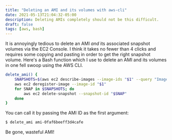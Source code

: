 ```yaml
---
title: "Deleting an AMI and its volumes with aws-cli"
date: 2021-05-13T21:04:32-05:00
description: Deleting AMIs completely should not be this difficult.
draft: false
tags: [aws, bash]
---
```


It is annoyingly tedious to delete an AMI *and* its associated snapshot volumes via the EC2 Console. I think it takes no fewer than 4 clicks and requires some copying and pasting in order to get the right snapshot volume. Here's a Bash function which I use to delete an AMI and its volumes in one fell swoop using the AWS CLI.

``` bash
delete_ami() {
    SNAPSHOTS=$(aws ec2 describe-images --image-ids "$1" --query "Images[*].BlockDeviceMappings[*].Ebs.SnapshotId" --output text)
    aws ec2 deregister-image --image-id "$1"
    for SNAP in $SNAPSHOTS; do
        aws ec2 delete-snapshot --snapshot-id "$SNAP"
    done
}
```

You can call it by passing the AMI ID as the first argument:

``` bash
$ delete_ami ami-0faf6beeff3d4cafe
```

Be gone, wasteful AMI!
